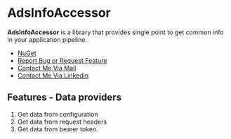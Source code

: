 # AdsInfoAccessor

**AdsInfoAccessor** is a library that provides single point to get common info in your application pipeline.

- [NuGet](https://www.nuget.org/packages/AdsInfoAccessor)
- [Report Bug or Request Feature](https://github.com/adessoTurkey-dotNET/AdsInfoAccessor/issues)
- [Contact Me Via Mail](mailto:mail@anildursunsenel.com?subject=AdsInfoAccessor)
- [Contact Me Via Linkedin](https://www.linkedin.com/in/anıl-dursun-şenel)

## Features - Data providers
1. Get data from configuration
2. Get data from request headers
3. Get data from bearer token.
